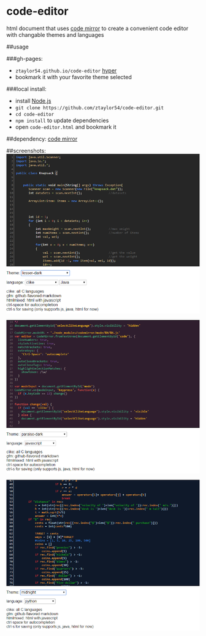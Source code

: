 # code-editor
html document that uses [code mirror](https://codemirror.net/) to create a convenient code editor with changable themes and languages

##usage
  
###gh-pages:  
* `ztaylor54.github.io/code-editor`  [hyper](https://ztaylor54.github.io/code-editor)
* bookmark it with your favorite theme selected

###local install:
* install [Node.js](https://nodejs.org/en/)
* `git clone https://github.com/ztaylor54/code-editor.git`
* `cd code-editor`
* `npm install` to update dependencies
* open `code-editor.html` and bookmark it

##dependency:
[code mirror](https://github.com/codemirror/codemirror)

##screenshots:
![screenshot_1.png](/screenshots/screenshot_1.png)

![screenshot_2.png](/screenshots/screenshot_2.png)

![screenshot_3.png](/screenshots/screenshot_3.png)
